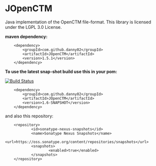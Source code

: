 JOpenCTM
=========

Java implementation of the OpenCTM file-format.
This library is licensed under the LGPL 3.0 License.

**maven dependency:**

        <dependency>
            <groupId>com.github.danny02</groupId>
            <artifactId>JOpenCTM</artifactId>
            <version>1.5.1</version>
        </dependency>
        
        
**To use the latest snap-shot build use this in your pom:**

[![Build Status](https://travis-ci.org/Danny02/JOpenCTM.svg?branch=feature/bazel-build)](https://travis-ci.org/Danny02/JOpenCTM)

        <dependency>
            <groupId>com.github.danny02</groupId>
            <artifactId>JOpenCTM</artifactId>
            <version>1.6-SNAPSHOT</version>
        </dependency>
        
and also this repository:
        
        <repository>
                <id>sonatype-nexus-snapshots</id>
                <name>Sonatype Nexus Snapshots</name>
                <url>https://oss.sonatype.org/content/repositories/snapshots</url>
                <snapshots>
                        <enabled>true</enabled>
                </snapshots>
        </repository>

